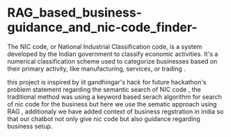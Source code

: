 # RAG_based_business-guidance_and_nic-code_finder-

The NIC code, or National Industrial Classification code, is a system developed by the Indian government to classify economic activities. It's a numerical classification scheme used to categorize businesses based on their primary activity, like manufacturing, services, or trading . 

this project is inspired by iit gandhingar's hack for future hackathon's problem statement regarding the semantic search of NIC code , the traditional method was using a keyword based serach algorithm for search of nic code for the business but here we use the sematic approach using RAG , 
additionaly we have added context of business regstration in india so that our chatbot not only give nic code but also guidance regarding business setup. 
